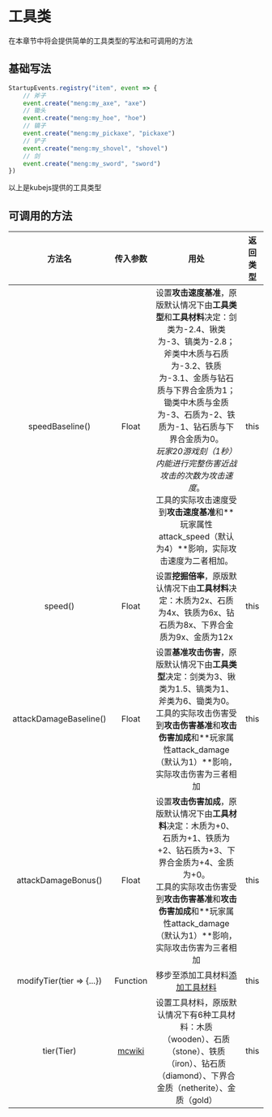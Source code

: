 # 工具类
在本章节中将会提供简单的工具类型的写法和可调用的方法

## 基础写法
```js
StartupEvents.registry("item", event => {
    // 斧子
    event.create("meng:my_axe", "axe")
    // 锄头
    event.create("meng:my_hoe", "hoe")
    // 镐子
    event.create("meng:my_pickaxe", "pickaxe")
    // 铲子
    event.create("meng:my_shovel", "shovel")
    // 剑
    event.create("meng:my_sword", "sword")
})
```
以上是kubejs提供的工具类型

## 可调用的方法
|                 方法名                 |                         传入参数                         |                                 用处                                 | 返回类型 |
| :------------------------------------: | :------------------------------------------------------: | :------------------------------------------------------------------: | :------: |
|speedBaseline()|Float| 设置**攻击速度基准**，原版默认情况下由**工具类型**和**工具材料**决定：剑类为-2.4、锹类为-3、镐类为-2.8；斧类中木质与石质为-3.2、铁质为-3.1、金质与钻石质与下界合金质为1；锄类中木质与金质为-3、石质为-2、铁质为-1、钻石质与下界合金质为0。<br>*玩家20游戏刻（1秒）内能进行完整伤害近战攻击的次数为攻击速度*。<br>工具的实际攻击速度受到**攻击速度基准**和**玩家属性attack_speed（默认为4）**影响，实际攻击速度为二者相加。|this|
|speed()|Float|设置**挖掘倍率**，原版默认情况下由**工具材料**决定：木质为2x、石质为4x、铁质为6x、钻石质为8x、下界合金质为9x、金质为12x|this|
|attackDamageBaseline()|Float|设置**基准攻击伤害**，原版默认情况下由**工具类型**决定：剑类为3、锹类为1.5、镐类为1、斧类为6、锄类为0。<br>工具的实际攻击伤害受到**攻击伤害基准**和**攻击伤害加成**和**玩家属性attack_damage（默认为1）**影响，实际攻击伤害为三者相加|   this|
|attackDamageBonus()|Float|设置**攻击伤害加成**，原版默认情况下由**工具材料**决定：木质为+0、石质为+1、铁质为+2、钻石质为+3、下界合金质为+4、金质为+0。<br>工具的实际攻击伤害受到**攻击伤害基准**和**攻击伤害加成**和**玩家属性attack_damage（默认为1）**影响，实际攻击伤害为三者相加|this|
| modifyTier(tier => {...})|Function|移步至添加工具材料[添加工具材料](/KubeJSBasic/Customs/TierRegistry.md#注册工具材料)|this|
|tier(Tier)|[mcwiki](https://zh.minecraft.wiki/w/%E5%93%81%E8%B4%A8)|设置工具材料，原版默认情况下有6种工具材料：木质（wooden）、石质（stone）、铁质（iron）、钻石质（diamond）、下界合金质（netherite）、金质（gold）|this|